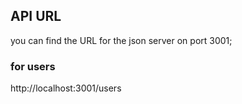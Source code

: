 ## API URL

you can find the URL for the json server on port 3001;

### for users
http://localhost:3001/users

